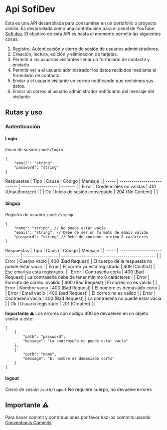 # Api SofiDev

Esta es una API desarrollada para consumirse en un portafolio o proyecto similar. 
Es desarrollada como una contribución para el canal de YouTube [Sofi dev](www.youtube.com/@SofiDev). 
El objetivo de esta API es hasta el momento permitir las siguientes cosas:

1. Registro, Autenticación y cierre de sesión de usuarios administradores. 
2. Creación, lectura, edición y eliminación de tarjetas.
3. Permitir a los usuarios visitantes llenar un formulario de contacto y enviarlo 
4. Permitir ver a el usuario administrador los datos recibidos mediante el formulario de contacto. 
5. Enviar a el usuario visitante un correo notificando que recibimos sus datos. 
6. Enviar un correo al usuario administrador notificanto del mensaje del visitante. 

## Rutas y uso 

### Autenticación

#### Login
*Inicio de sesión* `/auth/login`

```jsonc
{
    "email": "string", 
    "password": "string"
}
```

Respuestas
| Tipo  | Causa                       | Código             | Mensaje |
| ----- | --------------------------- | ------------------ | ------- |
| Error | Credenciáles no validas     | 401 (Unauthorized) |         |
| Ok    | Inicio de sesión conseguido | 204 (No Content)   |         |


#### Singup

*Registro de usuairo* `/auth/signup`

```jsonc
{
    "name": "string", // No puede estar vacío
    "email": "string", // Debe de ser un formato de email valido
    "password": "string" // Debe de contener minimo 8 carácteres
}
```
Respuestas
| Tipo  | Causa                        | Código            | Mensaje                                         |
| ----- | ---------------------------- | ----------------- | ----------------------------------------------- |
| Error | Cuerpo vacío                 | 400 (Bad Request) | El cuerpo de la respuesta no puede estar vacío  |
| Error | El correo ya está registrado | 409 (Conflict)    | Ese email ya está registrado.                   |
| Error | Contraseña corta             | 400 (Bad Request) | La contraseña debe de tener minimo 8 carácteres |
| Error | Formato de correo invalido   | 400 (Bad Request) | El correo no es valido                          |
| Error | Nombre vacío                 | 400 (Bad Request) | El nombre es demasiado corto                    |
| Error | Email vacío                  | 400 (bad Request) | El correo no es valido                          |
| Error | Contraseña vacía             | 400 (Bad Request) | La contraseña no puede estar vacía              |
| Ok    | Usuario registrado           | 201 (Created)     |                                                 |

**Importante ⚠️**
Los errores con código 400 se devuelven en un objeto similar a este:
```jsonc
[
    {
        "path": "password",
        "message": "La contraseña no puede estar vacía"
    },
    {
        "path": "name",
        "message": "El nombre es demasiado corto"
    }
]
```
#### logout

*Cierre de sesión* `/auth/logout`
No requiere cuerpo, no devuelve errores


## Importante ⚠️

Para hacer commit y contribuciones por favor haz los commits usando
[Conventionls Commits](https://www.conventionalcommits.org/en/v1.0.0/)
